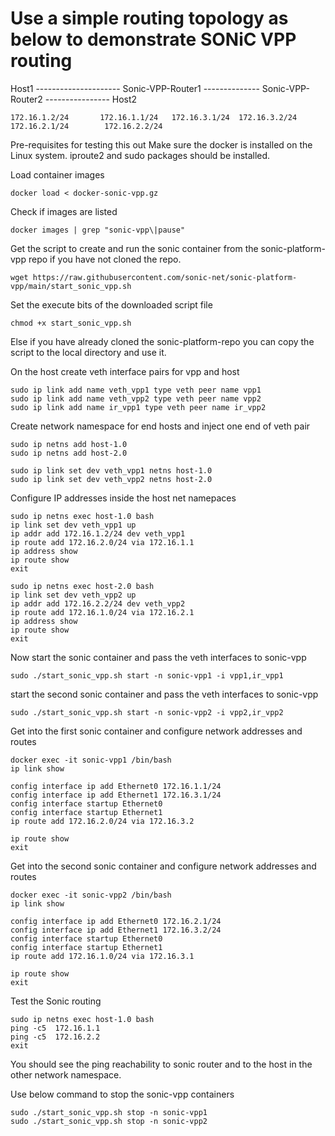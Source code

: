 # Use a simple routing topology as below to demonstrate SONiC VPP routing

Host1 --------------------- Sonic-VPP-Router1 -------------- Sonic-VPP-Router2 ---------------- Host2

    172.16.1.2/24       172.16.1.1/24   172.16.3.1/24  172.16.3.2/24   172.16.2.1/24        172.16.2.2/24

Pre-requisites for testing this out
    Make sure the docker is installed on the Linux system. iproute2 and sudo packages should be installed.
    
Load container images
```
docker load < docker-sonic-vpp.gz
```

Check if images are listed 
```
docker images | grep "sonic-vpp\|pause"
```

Get the script to create and run the sonic container from the sonic-platform-vpp repo if you have not cloned the repo.
```
wget https://raw.githubusercontent.com/sonic-net/sonic-platform-vpp/main/start_sonic_vpp.sh 
```
Set the execute bits of the downloaded script file
```
chmod +x start_sonic_vpp.sh

```
Else if you have already cloned the sonic-platform-repo you can copy the script to the local directory and use it.

On the host create veth interface pairs for vpp and host 

```
sudo ip link add name veth_vpp1 type veth peer name vpp1
sudo ip link add name veth_vpp2 type veth peer name vpp2
sudo ip link add name ir_vpp1 type veth peer name ir_vpp2
```

Create network namespace for end hosts and inject one end of veth pair

```
sudo ip netns add host-1.0
sudo ip netns add host-2.0

sudo ip link set dev veth_vpp1 netns host-1.0
sudo ip link set dev veth_vpp2 netns host-2.0
```

Configure IP addresses inside the host net namepaces

```
sudo ip netns exec host-1.0 bash
ip link set dev veth_vpp1 up
ip addr add 172.16.1.2/24 dev veth_vpp1
ip route add 172.16.2.0/24 via 172.16.1.1
ip address show
ip route show
exit

sudo ip netns exec host-2.0 bash
ip link set dev veth_vpp2 up
ip addr add 172.16.2.2/24 dev veth_vpp2
ip route add 172.16.1.0/24 via 172.16.2.1
ip address show
ip route show
exit
```

Now start the sonic container and pass the veth interfaces to sonic-vpp
```
sudo ./start_sonic_vpp.sh start -n sonic-vpp1 -i vpp1,ir_vpp1
```

start the second sonic container and pass the veth interfaces to sonic-vpp
```
sudo ./start_sonic_vpp.sh start -n sonic-vpp2 -i vpp2,ir_vpp2
```

Get into the first sonic container and configure network addresses and routes
```
docker exec -it sonic-vpp1 /bin/bash
ip link show

config interface ip add Ethernet0 172.16.1.1/24
config interface ip add Ethernet1 172.16.3.1/24
config interface startup Ethernet0
config interface startup Ethernet1
ip route add 172.16.2.0/24 via 172.16.3.2

ip route show
exit
```

Get into the second sonic container and configure network addresses and routes
```
docker exec -it sonic-vpp2 /bin/bash
ip link show

config interface ip add Ethernet0 172.16.2.1/24
config interface ip add Ethernet1 172.16.3.2/24
config interface startup Ethernet0
config interface startup Ethernet1
ip route add 172.16.1.0/24 via 172.16.3.1

ip route show
exit
```

Test the Sonic routing

```
sudo ip netns exec host-1.0 bash
ping -c5  172.16.1.1
ping -c5  172.16.2.2
exit
```

You should see the ping reachability to sonic router and to the host in the other network namespace.

Use below command to stop the sonic-vpp containers
```
sudo ./start_sonic_vpp.sh stop -n sonic-vpp1
sudo ./start_sonic_vpp.sh stop -n sonic-vpp2
```

